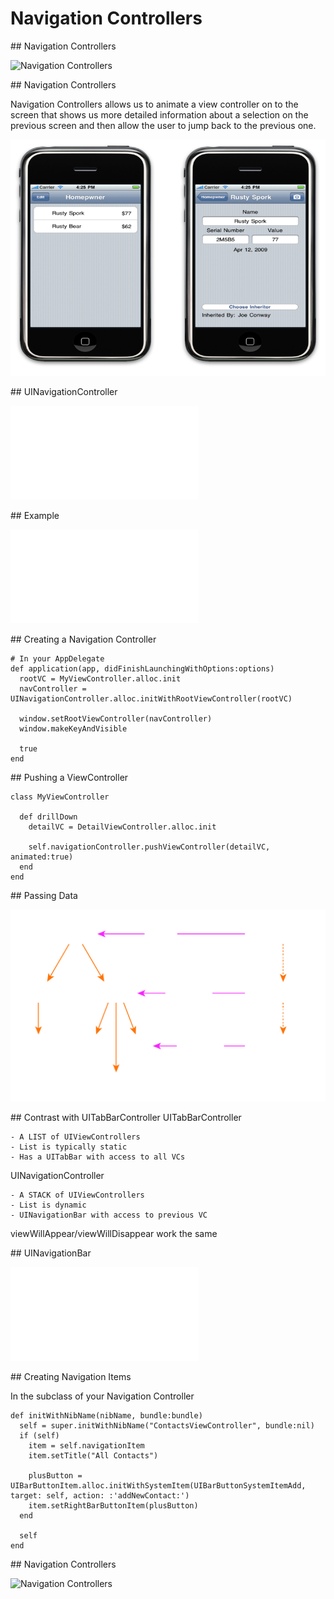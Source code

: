 # Navigation Controllers

<slide>
## Navigation Controllers

![](tableview.png "Navigation Controllers") 

</slide>

<slide>
## Navigation Controllers

Navigation Controllers allows us to animate a view controller on to the screen that shows us more detailed information about a selection on the previous screen and then allow the user to jump back to the previous one.

![](navcontroller.png "Navigation Controllers") 

</slide>

<slide>
## UINavigationController

![](navcontrollerstack.pdf "Navigation Controllers Stack") 

</slide>    

<slide>
## Example

![](navcontrollerexample.pdf "Navigation Controllers Example") 

</slide>    

<slide>
## Creating a Navigation Controller
  
    # In your AppDelegate
    def application(app, didFinishLaunchingWithOptions:options)
      rootVC = MyViewController.alloc.init
      navController = UINavigationController.alloc.initWithRootViewController(rootVC)

      window.setRootViewController(navController)
      window.makeKeyAndVisible
      
      true
    end

</slide>  

<slide>
## Pushing a ViewController

    class MyViewController

      def drillDown
        detailVC = DetailViewController.alloc.init
        
        self.navigationController.pushViewController(detailVC, animated:true)
      end
    end

</slide>  

<slide>
## Passing Data

![](datadrilldown.png "Passing Data") 

</slide>   

<slide>
## Contrast with UITabBarController
UITabBarController

    - A LIST of UIViewControllers
    - List is typically static
    - Has a UITabBar with access to all VCs

UINavigationController

    - A STACK of UIViewControllers
    - List is dynamic
    - UINavigationBar with access to previous VC

viewWillAppear/viewWillDisappear work the same

</slide>

<slide>
## UINavigationBar

![](navbar.pdf "Navigation Bar") 

</slide> 

<slide>
## Creating Navigation Items

In the subclass of your Navigation Controller

    def initWithNibName(nibName, bundle:bundle)
      self = super.initWithNibName("ContactsViewController", bundle:nil)
      if (self)
        item = self.navigationItem
        item.setTitle("All Contacts")

        plusButton = UIBarButtonItem.alloc.initWithSystemItem(UIBarButtonSystemItemAdd, target: self, action: :'addNewContact:')
        item.setRightBarButtonItem(plusButton)
      end

      self
    end

</slide> 

<slide>
## Navigation Controllers

![](tableview.png "Navigation Controllers") 

</slide>
